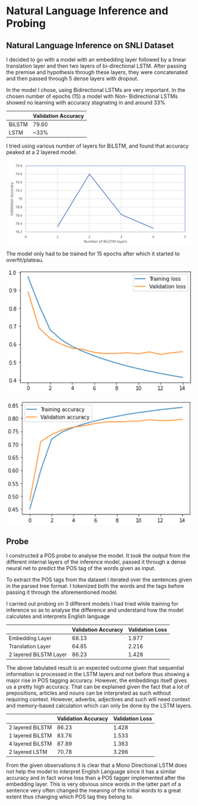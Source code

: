 # Natural Language Inference and Probing

## Natural Language Inference on SNLI Dataset

I decided to go with a model with an embedding layer followed by a linear translation layer and
then two layers of bi-directional LSTM. After passing the premise and hypothesis through these
layers, they were concatenated and then passed through 5 dense layers with dropout.

In the model I chose, using Bidirectional LSTMs are very important. In the chosen number of
epochs (15) a model with Non- Bidirectional LSTMs showed no learning with accuracy
stagnating in and around 33%


|        | Validation Accuracy |
|--------|---------------------|
| BiLSTM |        79.60        |
| LSTM   |         ~33%        |

I tried using various number of layers for BiLSTM, and found that accuracy peaked at a 2 layered model.

![Validation Accuracy vs Number of BiLSTM layers](https://github.com/Amapocho/Natural-Language-Inference-and-Probing/blob/main/Graphs/Validation%20Accuracy%20vs%20Number%20of%20BiLSTM%20layers.png)

The model only had to be trained for 15 epochs after which it started to overfit/plateau.

![Training and Validation Loss](https://github.com/Amapocho/Natural-Language-Inference-and-Probing/blob/main/Graphs/Loss.png)

![Training and Validation Accuracy](https://github.com/Amapocho/Natural-Language-Inference-and-Probing/blob/main/Graphs/Accuracy.png)

## Probe

I constructed a POS probe to analyse the model. It took the output from the different internal layers of
the inference model, passed it through a dense neural net to predict the POS tag of the words given as
input.

To extract the POS tags from the dataset I iterated over the sentences given in the parsed tree format. I
tokenized both the words and the tags before passing it through the aforementioned model.

I carried out probing on 3 different models I had tried while training for inference so as to analyse the
difference and understand how the model calculates and interprets English language

|                        | Validation Accuracy | Validation Loss |
|------------------------|---------------------|-----------------|
| Embedding Layer        |        68.13        |      1.977      |
| Translation Layer      |        64.85        |      2.216      |
| 2 layered BiLSTM Layer |        86.23        |      1.428      |

The above tabulated result is an expected outcome given that sequential information is processed in
the LSTM layers and not before thus showing a major rise in POS tagging accuracy. However, the
embeddings itself gives us a pretty high accuracy. That can be explained given the fact that a lot of
prepositions, articles and nouns can be interpreted as such without requiring context. However,
adverbs, adjectives and such will need context and memory-based calculation which can only be done
by the LSTM layers.

|                  | Validation Accuracy | Validation Loss |
|------------------|---------------------|-----------------|
| 2 layered BiLSTM |        86.23        |      1.428      |
| 1 layered BiLSTM |        83.76        |      1.533      |
| 4 layered BiLSTM |        87.89        |      1.363      |
| 2 layered LSTM   |        70.78        |      3.296      |

From the given observations it is clear that a Mono Directional LSTM does not help the model to
interpret English Language since it has a similar accuracy and in fact worse loss than a POS tagger
implemented after the embedding layer. This is very obvious since words in the latter part of a
sentence very often changed the meaning of the initial words to a great extent thus changing which
POS tag they belong to.

